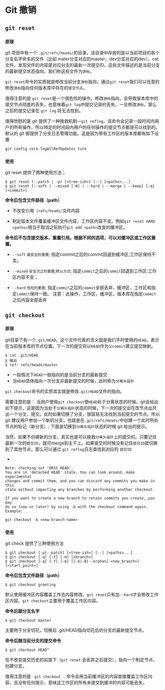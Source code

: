 # Git 撤销

## `git reset`

### `原理`
git 项目中有一个 `.git/refs/heads/`的目录，该目录中存放的是以当前项目的各个分支名字命名的文件（比如 mater分支对应的master，dev分支对应的dev）。cat文件，发现文件的内容是对应分支的最新一次提交ID。这些文件描述的是当前分支的最新提交状态指向。我们称这些文件为`游标`。

`git reset`命令的实质就是修改当前分支`游标`指向，通过`git reset`我们可以任意的修改`游标`指向任何版本库中存在的`提交节点`。

值得注意的是 `git reset`是一个很危险的操作，修改`游标`指向，会导致版本库中的提交节点彻底的丢失，也意味着`git log`中提交记录的丢失。一旦修改`游标`，那么之后的提交记录在 `git log` 将无法找到。

值得欣慰的是 git 提供了一种挽救机制--`git reflog`。该命令会记录一段时间内用户的所有操作，所以特定的时间段内用户的任何操作的提交节点都是可以找到的。
默认的 git 都提供了分支日志管理功能。这是因为带有工作区的版本库都有如下设置

	git config core.logAllRefUpdates ture

### `使用`
git reset 提供了两种使用方法；

	$ git reset (--patch | -p) [<tree-ish>] [--] [<paths>...]
	$ git reset [--soft | --mixed [-N] | --hard | --merge | --keep] [-q] [<commit>]


**命令后包含文件路径（path）**

* 	 不改变引用（`refs/heads/`文件内容

* 	 制定版本文件覆盖缓冲区文件内容，工作区内容不变。例如`git reset HARD <paths>`相当于取消之前执行`git add <path>`改变的缓冲区。


**命令后不包含提交版本，重置引用。根据不同的选项，可以对缓冲区或工作区重置。**

 
* `--soft` `最安全的重置`; 指定commit之后的commit回退到缓冲区;工作区保持不变。

* `--mixed` `安全次之的重置`;`默认方式`; 指定`commit`之后的`commit`回退到工作区;工作区内容不变；

* `--hard` `危险的重置`; 指定`commit`之后的`commit`全部丢弃，缓冲区，工作区和指定`commit`保持一致。 注意：此操作，工作区，缓冲区，版本库在指定`commit`之后内容全部丢弃


## `git checkout`

### `原理`


git目录下有一个`.git/HEAD`。这个文件代表的含义就是我们平时使用的`HEAD`。表示在当前版本库的节点位置。下一次的提交将以`HEAD`作为`父commit`建立提交映射。
	
	$ cat .git/HEAD
	$ 输出
	$ ref: refs/heads/master

* 一般情况下`HEAD`一般指向的是当前分支的最新提交
* 当`HEAD`具体指向一次分支非最新提交的时候，此时称为`分离头指针`

`git checkout`命令的实质其实就是修改`.git/HEAD`文件的指向。

需要注意的是：
当用户使用`git checkout`使`HEAD`处于分离状态的时候，git会给出如下提示，这是因为当处于`分离头指针`状态的时候，下一次的提交会在改节点出开出一个分叉，提交。此时如果切换了分支，很容易无法找到当前提交的节点。所以 git 建议用户参加一个新的分支，也就是在`.git/refs/Heads/`中创建一个此时所处节点的标记（新分支）; 下面是切换到`分离头指针`状态的时候 git 给出的提示。

当然，如果不创建新的分支，其实也是可以挽救`分离头指针`上的提交的。只要记住最新一次的`提交ID`，就可merge到主干上。如果提交的时候没有记住`提交ID`就切换到了其他节点，那么可以通过 `git reflog`日志查找到对应的 `提交ID`

*

	Note: checking out 'ORIG_HEAD'.
	You are in 'detached HEAD' state. You can look around, make experimental
	changes and commit them, and you can discard any commits you make in this
	state without impacting any branches by performing another checkout.

	If you want to create a new branch to retain commits you create, you may
	do so (now or later) by using -b with the checkout command again. 	Example:

	git checkout -b <new-branch-name>



	

### `使用	`

git check 提供了三种使用方法
	
	$ git checkout [-p|--patch] [<tree-ish>] [--] [<paths>...]
	$ git checkout [-q] [-f] [-m] [<branch>]
	$ git checkout [-q] [-f] [-m] [[-b|-B|--orphan] <new_branch>] [<start_point>]

**命令后包含文件路径（path）**
	
	$ git checkout greeting

默认使用缓冲区内容覆盖工作去内容修改。`git reset`只有加`--hard`才会修改工作区内容。`git checkout`主要用于覆盖工作区内容。

**命令后跟分支名字**
	
	$ git checkout master

主要用于分支切花，切换后 .git/HEAD指向切花后的分支的最新提交节点。


**命令后跟当前分支的提交命令**

	$ git checkout HEAD^

在不改变提交历史的前提下（`git reset` 会丢弃之后提交），指向一个制定节点，创建分支。

值得注意的是  ` git checkout .` 命令会用当前缓冲区的内容直接覆盖工作区内容，且没有任何提示，意味这工作区的所有未提交到缓冲的内容可能丢失。
	